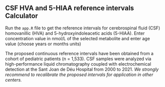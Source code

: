 ## CSF HVA and 5-HIAA reference intervals Calculator

Run the `app.R` file to get the reference intervals for cerebrospinal fluid (CSF) homovanillic (HVA) and 5-hydroxyindoleacetic acids (5-HIAA). Enter concentration value in nmol/L of the selected metabolite and enter age value (choose years or months units)

The proposed continuous reference intervals have been obtained from a cohort of pediatric patients (n = 1,533). CSF samples were analyzed via high-performance liquid chromatography coupled with electrochemical detection at the Sant Joan de Déu Hospital from 2000 to 2021. *We strongly recommend to recalibrate the proposed intervals for application in other centers.*
